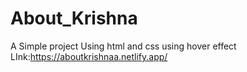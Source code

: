 # About_Krishna
A Simple project Using html and css using hover effect
LInk:https://aboutkrishnaa.netlify.app/
